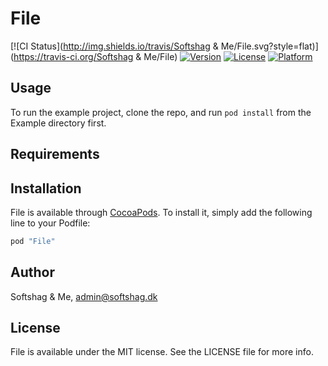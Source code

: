 # File

[![CI Status](http://img.shields.io/travis/Softshag & Me/File.svg?style=flat)](https://travis-ci.org/Softshag & Me/File)
[![Version](https://img.shields.io/cocoapods/v/File.svg?style=flat)](http://cocoapods.org/pods/File)
[![License](https://img.shields.io/cocoapods/l/File.svg?style=flat)](http://cocoapods.org/pods/File)
[![Platform](https://img.shields.io/cocoapods/p/File.svg?style=flat)](http://cocoapods.org/pods/File)

## Usage

To run the example project, clone the repo, and run `pod install` from the Example directory first.

## Requirements

## Installation

File is available through [CocoaPods](http://cocoapods.org). To install
it, simply add the following line to your Podfile:

```ruby
pod "File"
```

## Author

Softshag & Me, admin@softshag.dk

## License

File is available under the MIT license. See the LICENSE file for more info.
